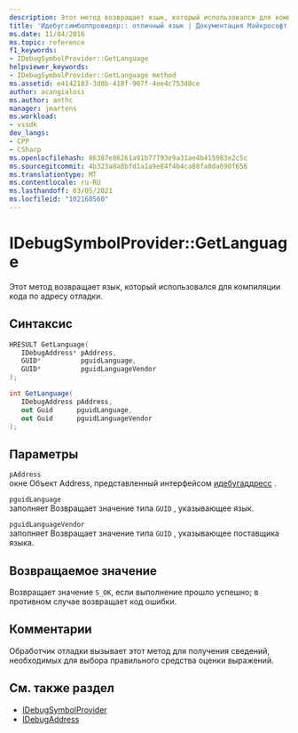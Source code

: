 ```yaml
---
description: Этот метод возвращает язык, который использовался для компиляции кода по адресу отладки.
title: 'Идебугсимболпровидер:: отличный язык | Документация Майкрософт'
ms.date: 11/04/2016
ms.topic: reference
f1_keywords:
- IDebugSymbolProvider::GetLanguage
helpviewer_keywords:
- IDebugSymbolProvider::GetLanguage method
ms.assetid: e4142183-3d8b-418f-907f-4ee4c753d8ce
author: acangialosi
ms.author: anthc
manager: jmartens
ms.workload:
- vssdk
dev_langs:
- CPP
- CSharp
ms.openlocfilehash: 86387e86261a91b77793e9a31ae4b415983e2c5c
ms.sourcegitcommit: 4b323a8a8bfd1a1a9e84f4b4ca88fa8da690f656
ms.translationtype: MT
ms.contentlocale: ru-RU
ms.lasthandoff: 03/05/2021
ms.locfileid: "102168560"
---
```

# <a name="idebugsymbolprovidergetlanguage"></a>IDebugSymbolProvider::GetLanguage
Этот метод возвращает язык, который использовался для компиляции кода по адресу отладки.

## <a name="syntax"></a>Синтаксис

```cpp
HRESULT GetLanguage( 
   IDebugAddress* pAddress,
   GUID*          pguidLanguage,
   GUID*          pguidLanguageVendor
);
```

```csharp
int GetLanguage(
   IDebugAddress pAddress,
   out Guid      pguidLanguage,
   out Guid      pguidLanguageVendor
);
```

## <a name="parameters"></a>Параметры
`pAddress`\
окне Объект Address, представленный интерфейсом [идебугаддресс](../../../extensibility/debugger/reference/idebugaddress.md) .

`pguidLanguage`\
заполняет Возвращает значение типа `GUID` , указывающее язык.

`pguidLanguageVendor`\
заполняет Возвращает значение типа `GUID` , указывающее поставщика языка.

## <a name="return-value"></a>Возвращаемое значение
 Возвращает значение `S_OK`, если выполнение прошло успешно; в противном случае возвращает код ошибки.

## <a name="remarks"></a>Комментарии
 Обработчик отладки вызывает этот метод для получения сведений, необходимых для выбора правильного средства оценки выражений.

## <a name="see-also"></a>См. также раздел
- [IDebugSymbolProvider](../../../extensibility/debugger/reference/idebugsymbolprovider.md)
- [IDebugAddress](../../../extensibility/debugger/reference/idebugaddress.md)
